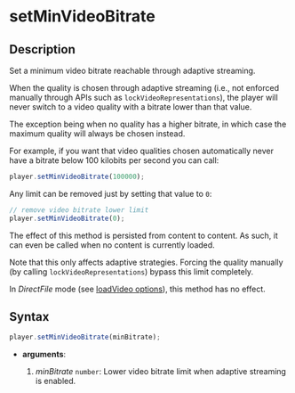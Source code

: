 # setMinVideoBitrate

## Description

Set a minimum video bitrate reachable through adaptive streaming.

When the quality is chosen through adaptive streaming (i.e., not enforced
manually through APIs such as `lockVideoRepresentations`), the player will never
switch to a video quality with a bitrate lower than that value.

The exception being when no quality has a higher bitrate, in which case the
maximum quality will always be chosen instead.

For example, if you want that video qualities chosen automatically never have
a bitrate below 100 kilobits per second you can call:

```js
player.setMinVideoBitrate(100000);
```

Any limit can be removed just by setting that value to `0`:

```js
// remove video bitrate lower limit
player.setMinVideoBitrate(0);
```

The effect of this method is persisted from content to content. As such, it can
even be called when no content is currently loaded.

Note that this only affects adaptive strategies. Forcing the quality manually
(by calling `lockVideoRepresentations`) bypass this limit completely.

<div class="warning">
In <i>DirectFile</i> mode (see <a
href="../Loading_a_Content.md#transport">loadVideo options</a>),
this method has no effect.
</div>

## Syntax

```js
player.setMinVideoBitrate(minBitrate);
```

  - **arguments**:

    1. _minBitrate_ `number`: Lower video bitrate limit when adaptive streaming
       is enabled.
